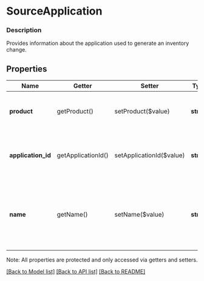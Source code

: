 # SourceApplication

### Description

Provides information about the application used to generate an inventory change.

## Properties
Name | Getter | Setter | Type | Description | Notes
------------ | ------------- | ------------- | ------------- | ------------- | -------------
**product** | getProduct() | setProduct($value) | **string** | Read-only &#x60;Product&#x60; type for the application. See [Product](#type-product) for possible values | [optional] 
**application_id** | getApplicationId() | setApplicationId($value) | **string** | Read-only Square ID assigned to the application. Only used for &#x60;Product&#x60; type &#x60;EXTERNAL_API&#x60;. | [optional] 
**name** | getName() | setName($value) | **string** | Read-only display name assigned to the application (e.g. &#x60;\&quot;Custom Application\&quot;&#x60;, &#x60;\&quot;Square POS 4.74 for Android\&quot;&#x60;). | [optional] 

Note: All properties are protected and only accessed via getters and setters.

[[Back to Model list]](../../README.md#documentation-for-models) [[Back to API list]](../../README.md#documentation-for-api-endpoints) [[Back to README]](../../README.md)

